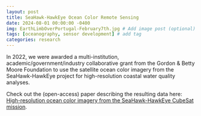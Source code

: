 ```yaml
---
layout: post
title: SeaHawk-HawkEye Ocean Color Remote Sensing
date: 2024-08-01 00:00:00 -0400
img: EarthLimbOverPortugal-February7th.jpg # Add image post (optional)
tags: [oceanography, sensor development] # add tag
categories: research
---
```


In 2022, we were awarded a multi-institution, academic/government/industry collaborative grant from the Gordon & Betty Moore Foundation to use the satellite ocean color imagery from the SeaHawk-HawkEye project for high-resolution coastal water quality analyses. 

Check out the (open-access) paper describing the resulting data here: [High-resolution ocean color imagery from the SeaHawk-HawkEye CubeSat mission](https://www.nature.com/articles/s41597-024-04076-4).